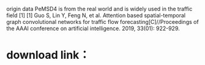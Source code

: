 origin data
PeMSD4 is from the real world and is widely used in the traffic field [1] [1] Guo S, Lin Y, Feng N, et al. Attention based spatial-temporal graph convolutional networks for traffic flow forecasting[C]//Proceedings of the AAAI conference on artificial intelligence. 2019, 33(01): 922-929.

# download link：
